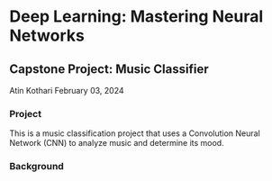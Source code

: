 # Deep Learning: Mastering Neural Networks
## Capstone Project: Music Classifier
Atin Kothari
February 03, 2024

### Project
This is a music classification project that uses a Convolution Neural Network (CNN) to analyze music and determine its mood.

### Background